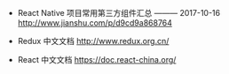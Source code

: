
- React Native 项目常用第三方组件汇总  ——— 2017-10-16  
http://www.jianshu.com/p/d9cd9a868764

- Redux 中文文档
http://www.redux.org.cn/

- React 中文文档
https://doc.react-china.org/